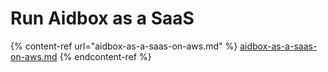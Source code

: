 # Run Aidbox as a SaaS

{% content-ref url="aidbox-as-a-saas-on-aws.md" %}
[aidbox-as-a-saas-on-aws.md](aidbox-as-a-saas-on-aws.md)
{% endcontent-ref %}
